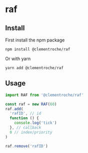 # raf

## Install

First install the npm package

```
npm install @clementroche/raf
```

Or with yarn

```
yarn add @clementroche/raf
```

## Usage

```javascript
import RAF from '@clementroche/raf'

const raf = new RAF(60)
raf.add(
  'rafID', // id
  function () {
    console.log('tick')
  }, // callback
  0 // index/priority
)

raf.remove('rafID')
```

